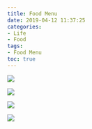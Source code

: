```yaml
---
title: Food Menu
date: 2019-04-12 11:37:25
categories:
- Life
- Food
tags:
- Food Menu
toc: true
---
```


![](/images/food1.png)

<!-- more -->

![](/images/food2.png)

![](/images/food3.png)

![](/images/food4.png)
